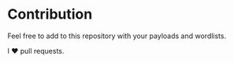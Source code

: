 # Contribution

Feel free to add to this repository with your payloads and wordlists.

I :heart: pull requests.
